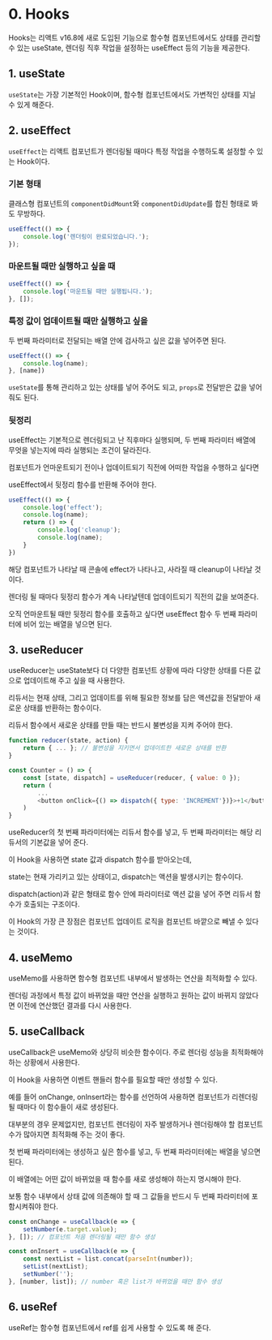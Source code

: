 # 0. Hooks

Hooks는 리액트 v16.8에 새로 도입된 기능으로
함수형 컴포넌트에서도 상태를 관리할 수 있는 useState,
렌더링 직후 작업을 설정하는 useEffect 등의 기능을 제공한다.

## 1. useState

`useState`는 가장 기본적인 Hook이며, 함수형 컴포넌트에서도 가변적인 상태를 지닐 수 있게 해준다.

## 2. useEffect

`useEffect`는 리액트 컴포넌트가 렌더링될 때마다 특정 작업을 수행하도록 설정할 수 있는 Hook이다.

### 기본 형태

클래스형 컴포넌트의 `componentDidMount`와 `componentDidUpdate`를 합친 형태로 봐도 무방하다.
```js
useEffect(() => {
    console.log('렌더링이 완료되었습니다.');
});
```

### 마운트될 때만 실행하고 싶을 때

```js
useEffect(() => {
    console.log('마운트될 때만 실행됩니다.');
}, []);
```

### 특정 값이 업데이트될 때만 실행하고 싶을 

두 번째 파라미터로 전달되는 배열 안에 검사하고 싶은 값을 넣어주면 된다.

```js
useEffect(() => {
    console.log(name);
}, [name])
```

`useState`를 통해 관리하고 있는 상태를 넣어 주어도 되고, `props`로 전달받은 값을 넣어 줘도 된다.

### 뒷정리

useEffect는 기본적으로 렌더링되고 난 직후마다 실행되며, 두 번째 파라미터 배열에 무엇을 넣는지에 따라 실행되는 조건이 달라진다.

컴포넌트가 언마운트되기 전이나 업데이트되기 직전에 어떠한 작업을 수행하고 싶다면

useEffect에서 뒷정리 함수를 반환해 주어야 한다.

```js
useEffect(() => {
    console.log('effect');
    console.log(name);
    return () => {
        console.log('cleanup');
        console.log(name);
    }
})
```

해당 컴포넌트가 나타날 때 콘솔에 effect가 나타나고, 사라질 때 cleanup이 나타날 것이다.

렌더링 될 때마다 뒷정리 함수가 계속 나타날텐데 업데이트되기 직전의 값을 보여준다.

오직 언마운트될 때만 뒷정리 함수를 호출하고 싶다면 useEffect 함수 두 번째 파라미터에 비어 있는 배열을 넣으면 된다.

## 3. useReducer

useReducer는 useState보다 더 다양한 컴포넌트 상황에 따라 다양한 상태를 다른 값으로 업데이트해 주고 싶을 때 사용한다.

리듀서는 현재 상태, 그리고 업데이트를 위해 필요한 정보를 담은 액션값을 전달받아 새로운 상태를 반환하는 함수이다.

리듀서 함수에서 새로운 상태를 만들 때는 반드시 불변성을 지켜 주어야 한다.

```js
function reducer(state, action) {
    return { ... }; // 불변성을 지키면서 업데이트한 새로운 상태를 반환
}

const Counter = () => {
    const [state, dispatch] = useReducer(reducer, { value: 0 });
    return (
        ...
        <button onClick={() => dispatch({ type: 'INCREMENT'})}>+1</button>
    )
}
```

useReducer의 첫 번째 파라미터에는 리듀서 함수를 넣고, 두 번째 파라미터는 해당 리듀서의 기본값을 넣어 준다.

이 Hook을 사용하면 state 값과 dispatch 함수를 받아오는데,

state는 현재 가리키고 있는 상태이고, dispatch는 액션을 발생시키는 함수이다.

dispatch(action)과 같은 형태로 함수 안에 파라미터로 액션 값을 넣어 주면 리듀서 함수가 호출되는 구조이다.

이 Hook의 가장 큰 장점은 컴포넌트 업데이트 로직을 컴포넌트 바깥으로 빼낼 수 있다는 것이다.

## 4. useMemo

useMemo를 사용하면 함수형 컴포넌트 내부에서 발생하는 연산을 최적화할 수 있다.

렌더링 과정에서 특정 값이 바뀌었을 때만 연산을 실행하고 원하는 값이 바뀌지 않았다면 이전에 연산했던 결과를 다시 사용한다.

## 5. useCallback

useCallback은 useMemo와 상당히 비슷한 함수이다. 주로 렌더링 성능을 최적화해야 하는 상황에서 사용한다.

이 Hook을 사용하면 이벤트 핸들러 함수를 필요할 때만 생성할 수 있다.

예를 들어 onChange, onInsert라는 함수를 선언하여 사용하면 컴포넌트가 리렌더링 될 때마다 이 함수들이 새로 생성된다.

대부분의 경우 문제없지만, 컴포넌트 렌더링이 자주 발생하거나 렌더링해야 할 컴포넌트 수가 많아지면 최적화해 주는 것이 좋다.

첫 번째 파라미터에는 생성하고 싶은 함수를 넣고, 두 번째 파라미터에는 배열을 넣으면 된다.

이 배열에는 어떤 값이 바뀌었을 때 함수를 새로 생성해야 하는지 명시해야 한다.

보통 함수 내부에서 상태 값에 의존해야 할 때 그 값들을 반드시 두 번째 파라미터에 포함시켜줘야 한다.

```js
const onChange = useCallback(e => {
    setNumber(e.target.value);
}, []); // 컴포넌트 처음 렌더링될 때만 함수 생성

const onInsert = useCallback(e => {
    const nextList = list.concat(parseInt(number));
    setList(nextList);
    setNumber('');
}, [number, list]); // number 혹은 list가 바뀌었을 때만 함수 생성
```

## 6. useRef

useRef는 함수형 컴포넌트에서 ref를 쉽게 사용할 수 있도록 해 준다.


